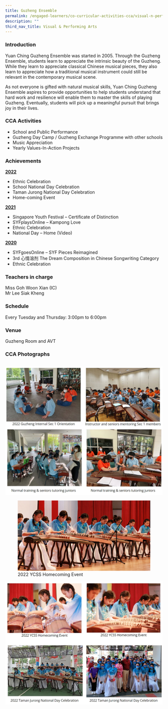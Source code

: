 ```yaml
---
title: Guzheng Ensemble
permalink: /engaged-learners/co-curricular-activities-cca/visual-n-performing-arts/guzheng-ensemble/
description: ""
third_nav_title: Visual & Performing Arts
---
```

### Introduction

Yuan Ching Guzheng Ensemble was started in 2005. Through the Guzheng Ensemble, students learn to appreciate the intrinsic beauty of the Guzheng. While they learn to appreciate classical Chinese musical pieces, they also learn to appreciate how a traditional musical instrument could still be relevant in the contemporary musical scene.

As not everyone is gifted with natural musical skills, Yuan Ching Guzheng Ensemble aspires to provide opportunities to help students understand that hard work and resilience will enable them to master the skills of playing Guzheng. Eventually, students will pick up a meaningful pursuit that brings joy in their lives.

### CCA Activities

*   School and Public Performance
*   Guzheng Day Camp / Guzheng Exchange Programme with other schools
*   Music Appreciation
*   Yearly Values-In-Action Projects

### Achievements

<strong><u>2022 </u></strong>
*   Ethnic Celebration
*   School National Day Celebration
*   Taman Jurong National Day Celebration
*   Home-coming Event  

<strong><u>2021</u></strong>
*   Singapore Youth Festival – Certificate of Distinction
*   SYFplaysOnline – Kampong Love
*   Ethnic Celebration
*   National Day – Home (Video)

<strong><u>2020</u></strong>
*   SYFgoesOnline – SYF Pieces Reimagined
*   3rd 心情溶剂 The Dream Composition in Chinese Songwriting Category
*   Ethnic Celebration

### Teachers in charge

Miss Goh Woon Xian (IC) <br>
Mr Lee Siak Kheng

### Schedule

Every Tuesday and Thursday: 3:00pm to 6:00pm


### Venue

Guzheng Room and AVT

### CCA Photographs

| | | |
| -------- | -------- | -------- |

![](/images/guzheng.jpg)

<figure>  
<img src="/images/2022%20YCSS%20Homecoming.png">  
<figcaption> 2022 YCSS Homecoming Event </figcaption>  
</figure>

![](/images/taman%20jurong.jpg)